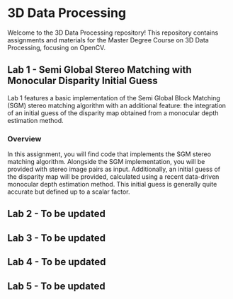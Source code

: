 # 3D Data Processing
Welcome to the 3D Data Processing repository! This repository contains assignments and materials for the Master Degree Course on 3D Data Processing, focusing on OpenCV.
 
## Lab 1 - Semi Global Stereo Matching with Monocular Disparity Initial Guess

Lab 1 features a basic implementation of the Semi Global Block Matching (SGM) stereo matching algorithm with an additional feature: the integration of an initial guess of the disparity map obtained from a monocular depth estimation method.

### Overview

In this assignment, you will find code that implements the SGM stereo matching algorithm. Alongside the SGM implementation, you will be provided with stereo image pairs as input. Additionally, an initial guess of the disparity map will be provided, calculated using a recent data-driven monocular depth estimation method. This initial guess is generally quite accurate but defined up to a scalar factor.


## Lab 2 - To be updated

## Lab 3 - To be updated

## Lab 4 - To be updated

## Lab 5 - To be updated




























